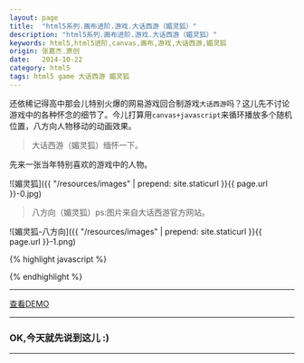 ```yaml
---
layout: page
title:  "html5系列.画布进阶.游戏.大话西游（媚灵狐）"
description: "html5系列.画布进阶.游戏.大话西游（媚灵狐）"
keywords: html5,html5进阶,canvas,画布,游戏,大话西游,媚灵狐
origin: 张嘉杰.原创
date:   2014-10-22
category: html5
tags: html5 game 大话西游 媚灵狐
---
```

还依稀记得高中那会儿特别火爆的网易游戏回合制游戏`大话西游`吗？这儿先不讨论游戏中的各种怀念的细节了。今儿打算用`canvas+javascript`来循环播放多个随机位置，八方向人物移动的动画效果。
<!--more-->

> 大话西游（媚灵狐）缅怀一下。

先来一张当年特别喜欢的游戏中的人物。

![媚灵狐]({{ "/resources/images" | prepend: site.staticurl }}{{ page.url }}-0.jpg)  

> 八方向（媚灵狐）ps:图片来自大话西游官方网站。

![媚灵狐-八方向]({{ "/resources/images" | prepend: site.staticurl }}{{ page.url }}-1.png)  

{% highlight javascript %}

{% endhighlight %}

-----------------------

<a class="btn btn-primary btn-sm" href="/resources/demo{{ page.url}}.html" target="_blank">查看DEMO</a> 

-----------------------

### OK,今天就先说到这儿 :)

-----------------------


